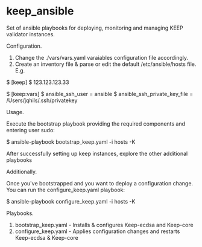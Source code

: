 # keep_ansible
Set of ansible playbooks for deploying, monitoring and managing KEEP validator instances.

Configuration.

1) Change the ./vars/vars.yaml varaiables configuration file accordingly.
2) Create an inventory file & parse or edit the default /etc/ansible/hosts file. E.g.

$ [keep]
$ 123.123.123.33

$ [keep:vars]
$ ansible_ssh_user = ansible
$ ansible_ssh_private_key_file = /Users/jqhils/.ssh/privatekey

Usage.

Execute the bootstrap playbook providing the required components and entering user sudo:

$ ansible-playbook bootstrap_keep.yaml -i hosts -K

After successfully setting up keep instances, explore the other additional playbooks

Additionally.

Once you've bootstrapped and you want to deploy a configuration change. You can run the configure_keep.yaml playbook:

$ ansible-playbook configure_keep.yaml -i hosts -K

Playbooks.

1) bootstrap_keep.yaml - Installs & configures Keep-ecdsa and Keep-core
2) configure_keep.yaml - Applies configuration changes and restarts Keep-ecdsa & Keep-core
